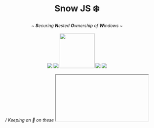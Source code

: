 <div align="center">
    <h1> Snow JS ❄️ </h1>
    <i> ~ <b>S</b>ecuring <b>N</b>ested <b>O</b>wnership of <b>W</b>indows ~ </i>
    <br/><br/>
    <img src="https://img.shields.io/npm/v/@lavamoat/snow"/>
    <img src="https://img.shields.io/bundlephobia/min/@lavamoat/snow"/>
    <img src="https://badges.frapsoft.com/javascript/code/javascript.svg?v=101" width="113">
    <img src="https://img.shields.io/npm/dw/@lavamoat/snow"/>
    <img src="https://img.shields.io/github/license/lavamoat/snow"/>
    <br/><br/>
    <i> / Keeping an 👀 on these <code><iframe></code>s for ya! / </i>
    <br/><br/>
</div>

Snow is the **most advanced** open sourced tool for securing same origin realms in runtime in the browser - super **secure**, super **easy to use**:

* Include Snow in your web app's loading html file (or by [requiring it as a module](#Install)):
```html
<script src="https://unpkg.com/@lavamoat/snow/snow.prod.js"></script>
```
* Pass Snow a callback and Snow will invoke it with **every** new window object in runtime!
```javascript
SNOW( win => console.log('New window detected:', win) )
```

<div align="center">
<img width="750" alt="❄️SNOW❄️" src="https://user-images.githubusercontent.com/13243797/219565727-12f00654-a709-4a39-87fc-5a60f643b308.png">
<br><br>
<i> Snow aspires to standardize how to recursively and <b> securely own newborn windows </b> (aka iframes/realms) <br> within a browser web app, 
<b> from the context of the app itself </b>. </i>
</div>

## About

Snow is an experimental ⚠️ tool coming in the form of a **JavaScript shim** that once is applied to the page exposes an API that when is 
provided with a callback, will make sure to call it with **every new window** that is being 
injected to DOM, **before** its creator gets a hold on it.

This ability exists for extensions (with the `all_frames: true` property), but `Snow` brings it
to **non extension javascript with the same privileges as the web app**.
    
> _Read more about Snow and the motivation behind it [here](https://github.com/lavamoat/snow/wiki/Introducing-Snow)_

## [Demo](https://lavamoat.github.io/snow/demo/) - The Snow Challenge! 🏆

<div align="center">
<img width="759" alt="Screenshot 2023-02-25 at 19 54 33" src="https://user-images.githubusercontent.com/13243797/221372185-eaeea815-b693-43bf-a371-6375ce8e0e8b.png">
</div>
<br>

Snow's challenge is the easiest way to **graspe the power of Snow.** 

Here we have a serverless [demo app](https://lavamoat.github.io/snow/demo/), which installs and **uses Snow to disable the functionality of the `alert` function** for all same origin realms.
    
In other words, the app uses Snow to make sure **no one can call the `alert` function**, not even when:
* Trying to create an `<iframe>` and use its inner window's `alert`;
* Trying to call the `alert` function from the console (even self-XSS won't help you!);
* Trying to open a new tab and use its `alert`.
    
Hence, the rulls are very simple - **visit the [app](https://lavamoat.github.io/snow/demo/) and pop an alert! 😉**
    
If you manage to bypass Snow and pop an alert message - **help us** by opening an issue so we could continue to **improve Snow's security**!
    
## Usage

```javascript
// API
SNOW(cb = (win) => { /* LOGIC */ });


// example, disable alert API in the webpage completely
SNOW((win) => {
    win.alert = (msg) => {
        console.log('alert is disabled! msg is: ' + msg);
    };
});
```

## Install

The latest `snow` [production version](https://raw.githubusercontent.com/lavamoat/snow/main/snow.prod.js) is included in the official repo
and also in [upkg cdn](https://unpkg.com/@lavamoat/snow/snow.prod.js), so in order to
install `snow` in the website, simply place it wherever and serve it to the website as-is:

```html
<script src="https://unpkg.com/@lavamoat/snow/snow.prod.js"></script>
```

After this line, window should expose `window.SNOW` API for the
rest of the scripts in the website to use.

Not like standard third party libraries, `snow` has special requirements (security-wise)
in order for it to play its role securely.

1. **It has to run as the first piece of javascript
   that runs in the webpage** - otherwise any other javascript code will have the ability to
   bypass `snow` and cancel its purpose completely (that's why `snow` can never overpower
   extensions). In order to achieve that, when loading via a script tag it must load script 
   synchronously (do not use `async=true`!).

2. **It's better to be served as-is** - If it goes through any bundlers that might change it,
   the modified version might contain flaws that attackers might use to cancel its effect (for further
   explanation see [natives](https://github.com/lavamoat/snow/wiki/Introducing-Snow#natives) section). 

`SNOW` API can also be required as part of a bundle instead of a script tag:

```
yarn add @lavamoat/snow
```

```javascript
const snow = require('@lavamoat/snow');
```

## Contribute

This project is an important POC aspiring to standardize how windows should be hermetically
handled, however it is not yet production ready.

`snow` eventually is a shim that comes to both demonstrate and utilize the API we wish to see builtin to browsers in the future. 
Until `snow` becomes a platform builtin API, we have to attempt to overcome several challenges that are significantly harder to do so in pure javascript:

### Support

`snow` should support Chrome, Firefox, Safari and all other Chromium based browsers (Opera, Edge, Brave, etc).

Although, when running on Firefox please pay attention to [issue-59](https://github.com/LavaMoat/snow/issues/59).

### Performance

Achieving an hermetic solution costs in performance. Injecting this script into some major
websites went smoothly while with some others it caused them some performance issues.

### Security

Although this project takes the hermetic concept very seriously and massively tests for
potential flaws, `snow` might potentially still have flaws which might enable attackers
to bypass its hooks.

Bottom line - `snow` might have security vulnerabilities!

Hopefully in the future `snow` will become a builtin API provided by the browser. 
Achieving that goal will allow security assurance - such functionality will be safer to implement 
on behalf of the browser rather than the web app.

### Tests

In order to assure security, there are many tests that verify that `snow`
is fully hermetic as promised - everything that `snow` supports is fully tested.

The tests mainly try to bypass `snow` in any possible way.

If you found a vulnerability in `snow`, open a PR with a test that demonstrates it (or just let us know, and we'll do it).

### Help

Help with promoting any of the topics above is very much appreciated in order for this project
to become production ready and reshape how hermetic window hooking should look like!

## Troubleshooting

In [log.js](https://github.com/LavaMoat/snow/blob/main/src/log.js) file you can find references
to issues you might encounter using snow. 
If you do, you should see an error/warning thrown to console in your application with a reference
to the relevant issue thread.

In each thread a discussion around the issue is being made in order to better solve it, so please
share your experience with the issue in order for us to solve it in the best way possible.

If you encounter an issue that is not being handled by snow correctly, please open a new one.

## Supporters

Funded by [Consensys 💙](https://github.com/consensys)

Maintained and developed by [MetaMask 🦊](https://github.com/MetaMask)
    
Part of the [LavaMoat 🌋](https://github.com/LavaMoat) Javascript security toolbox

Invented and developed by [Gal Weizman 👋🏻](https://weizman.github.io/)

